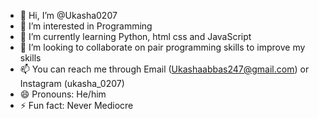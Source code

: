 - 👋 Hi, I’m @Ukasha0207
- 👀 I’m interested in Programming
- 🌱 I’m currently learning Python, html css and JavaScript 
- 💞️ I’m looking to collaborate on pair programming skills to improve my skills
- 📫 You can reach me through Email (Ukashaabbas247@gmail.com) or Instagram (ukasha_0207)
- 😄 Pronouns: He/him
- ⚡ Fun fact: Never Mediocre

<!---
Ukasha0207/Ukasha0207 is a ✨ special ✨ repository because its `README.md` (this file) appears on your GitHub profile.
You can click the Preview link to take a look at your changes.
--->
